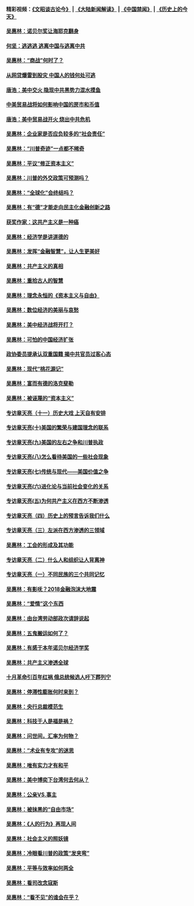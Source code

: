 #### 精彩视频：[《文昭谈古论今》](https://github.com/gfw-breaker/wenzhao/blob/master/README.md?t=12111230) | [《大陆新闻解读》](https://github.com/gfw-breaker/ntdtv-comedy/blob/master/README.md?t=12111230) | [《中国禁闻》](https://github.com/gfw-breaker/ntdtv-news/blob/master/README.md?t=12111230) | [《历史上的今天》](https://github.com/gfw-breaker/today-in-history/blob/master/README.md?t=12111230) 

#### [吴惠林：诺贝尔奖让海耶克翻身](../pages/nsc423/n10890049.md?t=12111230) 

#### [何坚：逃逃逃 逃离中国与逃离中共](../pages/nsc423/n10592891.md?t=12111230) 

#### [吴惠林：“商战”何时了？](../pages/nsc423/n10573558.md?t=12111230) 

#### [从网贷爆雷到股灾 中国人的钱何处可逃](../pages/nsc423/n10572800.md?t=12111230) 

#### [唐浩：美中交火 隐现中共黑势力混水摸鱼](../pages/nsc423/n10544040.md?t=12111230) 

#### [中美贸易战将如何影响中国的房市和币值](../pages/nsc423/n10543697.md?t=12111230) 

#### [唐浩：美中贸易战开火 烧出中共危机](../pages/nsc423/n10540126.md?t=12111230) 

#### [吴惠林：企业家是否应负较多的“社会责任”](../pages/nsc423/n10535022.md?t=12111230) 

#### [吴惠林：“川普奇迹”一点都不稀奇](../pages/nsc423/n10512808.md?t=12111230) 

#### [吴惠林：平议“修正资本主义”](../pages/nsc423/n10495724.md?t=12111230) 

#### [吴惠林：川普的外交政策可预测吗？](../pages/nsc423/n10462387.md?t=12111230) 

#### [吴惠林：“全球化”会终结吗？](../pages/nsc423/n10452838.md?t=12111230) 

#### [吴惠林：有“德”才能走向民主化金融创新之路](../pages/nsc423/n10432292.md?t=12111230) 

#### [获奖作家：这共产主义是一种癌](../pages/nsc423/n10431541.md?t=12111230) 

#### [吴惠林：经济学是讲道德的](../pages/nsc423/n10398014.md?t=12111230) 

#### [吴惠林：发挥“金融智慧”，让人生更美好](../pages/nsc423/n10375019.md?t=12111230) 

#### [吴惠林：共产主义的真相](../pages/nsc423/n10351394.md?t=12111230) 

#### [吴惠林：重拾古人的智慧](../pages/nsc423/n10337691.md?t=12111230) 

#### [吴惠林：理念永恒的《资本主义与自由》](../pages/nsc423/n10316274.md?t=12111230) 

#### [吴惠林：数位经济的美丽与哀愁](../pages/nsc423/n10292946.md?t=12111230) 

#### [吴惠林：美中经济战将开打？](../pages/nsc423/n10258825.md?t=12111230) 

#### [吴惠林：可怕的中国经济扩张](../pages/nsc423/n10219147.md?t=12111230) 

#### [政协委员提承认双重国籍 揭中共官员过客心态](../pages/nsc423/n10208809.md?t=12111230) 

#### [吴惠林：现代“桃花源记”](../pages/nsc423/n10185234.md?t=12111230) 

#### [吴惠林：富而有德的洛克斐勒](../pages/nsc423/n10142264.md?t=12111230) 

#### [吴惠林：被诬蔑的“资本主义”](../pages/nsc423/n10124816.md?t=12111230) 

#### [专访章天亮（十一）历史大戏 上天自有安排](../pages/nsc423/n10094905.md?t=12111230) 

#### [专访章天亮(十)美国的繁荣与建国理念的联系](../pages/nsc423/n10094899.md?t=12111230) 

#### [专访章天亮(九)美国的左右之争和川普执政](../pages/nsc423/n10094889.md?t=12111230) 

#### [专访章天亮(八)怎么看待美国的一些社会现象](../pages/nsc423/n10094857.md?t=12111230) 

#### [专访章天亮(七)传统与现代——美国价值之争](../pages/nsc423/n10093140.md?t=12111230) 

#### [专访章天亮(六)进化论与当前社会变化的关系](../pages/nsc423/n10092036.md?t=12111230) 

#### [专访章天亮(五)为何共产主义在西方不断渗透](../pages/nsc423/n10083620.md?t=12111230) 

#### [专访章天亮（四）历史上的预言告诉我们什么](../pages/nsc423/n10083606.md?t=12111230) 

#### [专访章天亮（三）左派在西方渗透的三领域](../pages/nsc423/n10081115.md?t=12111230) 

#### [吴惠林：工会的形成及其功能](../pages/nsc423/n10080633.md?t=12111230) 

#### [专访章天亮（二）什么人和组织让人背离神](../pages/nsc423/n10076637.md?t=12111230) 

#### [专访章天亮（一）不同民族的三个共同记忆](../pages/nsc423/n10074188.md?t=12111230) 

#### [吴惠林：有影呒？2018金融泡沫大地震](../pages/nsc423/n10040534.md?t=12111230) 

#### [吴惠林：“爱情”这个东西](../pages/nsc423/n10019423.md?t=12111230) 

#### [吴惠林：由台湾劳动部政次请辞说起](../pages/nsc423/n9979679.md?t=12111230) 

#### [吴惠林：五鬼搬运如何了？](../pages/nsc423/n9925338.md?t=12111230) 

#### [吴惠林：有感于本年诺贝尔经济学奖](../pages/nsc423/n9871883.md?t=12111230) 

#### [吴惠林：共产主义渗透全球](../pages/nsc423/n9812748.md?t=12111230) 

#### [十月革命引百年红祸 俄总统候选人吁下葬列宁](../pages/nsc423/n9810182.md?t=12111230) 

#### [吴惠林：停滞性膨胀何时来到？](../pages/nsc423/n9764136.md?t=12111230) 

#### [吴惠林：央行总裁模范生](../pages/nsc423/n9728134.md?t=12111230) 

#### [吴惠林：科技于人是福是祸？](../pages/nsc423/n9672982.md?t=12111230) 

#### [吴惠林：问世间，汇率为何物？](../pages/nsc423/n9621788.md?t=12111230) 

#### [吴惠林：“术业有专攻”的迷思](../pages/nsc423/n9580363.md?t=12111230) 

#### [吴惠林：唯有实力才有和平](../pages/nsc423/n9529599.md?t=12111230) 

#### [吴惠林：美中博奕下台湾何去何从？](../pages/nsc423/n9483598.md?t=12111230) 

#### [吴惠林：公亲VS.事主](../pages/nsc423/n9425637.md?t=12111230) 

#### [吴惠林：被抹黑的“自由市场”](../pages/nsc423/n9351545.md?t=12111230) 

#### [吴惠林：《人的行为》再现人间](../pages/nsc423/n9296339.md?t=12111230) 

#### [吴惠林：社会主义的照妖镜](../pages/nsc423/n9243460.md?t=12111230) 

#### [吴惠林：冷眼看川普的政策“发夹弯”](../pages/nsc423/n9120684.md?t=12111230) 

#### [吴惠林：平等与效率如何两全](../pages/nsc423/n9075430.md?t=12111230) 

#### [吴惠林：看司改念寇斯](../pages/nsc423/n9024915.md?t=12111230) 

#### [吴惠林：“看不见”的谁会在乎？](../pages/nsc423/n8977488.md?t=12111230) 

